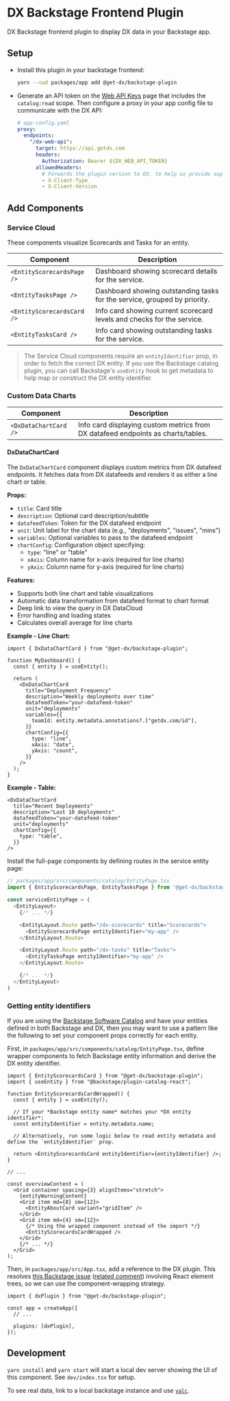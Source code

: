 # DX Backstage Frontend Plugin

DX Backstage frontend plugin to display DX data in your Backstage app.

## Setup

- Install this plugin in your backstage frontend:

  ```bash
  yarn --cwd packages/app add @get-dx/backstage-plugin
  ```

- Generate an API token on the [Web API Keys](https://app.getdx.com/admin/webapi) page that includes the `catalog:read` scope. Then configure a proxy in your app config file to communicate with the DX API:

  ```yaml
  # app-config.yaml
  proxy:
    endpoints:
      "/dx-web-api":
        target: https://api.getdx.com
        headers:
          Authorization: Bearer ${DX_WEB_API_TOKEN}
        allowedHeaders:
          # Forwards the plugin version to DX, to help us provide support and maintain API compatibility
          - X-Client-Type
          - X-Client-Version
  ```

## Add Components

### Service Cloud

These components visualize Scorecards and Tasks for an entity.

| Component                  | Description                                                               |
| -------------------------- | ------------------------------------------------------------------------- |
| `<EntityScorecardsPage />` | Dashboard showing scorecard details for the service.                      |
| `<EntityTasksPage />`      | Dashboard showing outstanding tasks for the service, grouped by priority. |
| `<EntityScorecardsCard />` | Info card showing current scorecard levels and checks for the service.    |
| `<EntityTasksCard />`      | Info card showing outstanding tasks for the service.                      |

> The Service Cloud components require an `entityIdentifier` prop, in order to fetch the correct DX entity. If you use the Backstage catalog plugin, you can call Backstage's `useEntity` hook to get metadata to help map or construct the DX entity identifier.

### Custom Data Charts

| Component             | Description                                                                      |
| --------------------- | -------------------------------------------------------------------------------- |
| `<DxDataChartCard />` | Info card displaying custom metrics from DX datafeed endpoints as charts/tables. |

#### DxDataChartCard

The `DxDataChartCard` component displays custom metrics from DX datafeed endpoints. It fetches data from DX datafeeds and renders it as either a line chart or table.

**Props:**

- `title`: Card title
- `description`: Optional card description/subtitle
- `datafeedToken`: Token for the DX datafeed endpoint
- `unit`: Unit label for the chart data (e.g., "deployments", "issues", "mins")
- `variables`: Optional variables to pass to the datafeed endpoint
- `chartConfig`: Configuration object specifying:
  - `type`: "line" or "table"
  - `xAxis`: Column name for x-axis (required for line charts)
  - `yAxis`: Column name for y-axis (required for line charts)

**Features:**

- Supports both line chart and table visualizations
- Automatic data transformation from datafeed format to chart format
- Deep link to view the query in DX DataCloud
- Error handling and loading states
- Calculates overall average for line charts

**Example - Line Chart:**

```tsx
import { DxDataChartCard } from "@get-dx/backstage-plugin";

function MyDashboard() {
  const { entity } = useEntity();

  return (
    <DxDataChartCard
      title="Deployment Frequency"
      description="Weekly deployments over time"
      datafeedToken="your-datafeed-token"
      unit="deployments"
      variables={{
        teamId: entity.metadata.annotations?.["getdx.com/id"],
      }}
      chartConfig={{
        type: "line",
        xAxis: "date",
        yAxis: "count",
      }}
    />
  );
}
```

**Example - Table:**

```tsx
<DxDataChartCard
  title="Recent Deployments"
  description="Last 10 deployments"
  datafeedToken="your-datafeed-token"
  unit="deployments"
  chartConfig={{
    type: "table",
  }}
/>
```

Install the full-page components by defining routes in the service entity page:

```ts
// packages/app/src/components/catalog/EntityPage.tsx
import { EntityScorecardsPage, EntityTasksPage } from '@get-dx/backstage-plugin';

const serviceEntityPage = (
  <EntityLayout>
    {/* ... */}

    <EntityLayout.Route path="/dx-scorecards" title="Scorecards">
      <EntityScorecardsPage entityIdentifier="my-app" />
    </EntityLayout.Route>

    <EntityLayout.Route path="/dx-tasks" title="Tasks">
      <EntityTasksPage entityIdentifier="my-app" />
    </EntityLayout.Route>

    {/* ... */}
  </EntityLayout>
)
```

### Getting entity identifiers

If you are using the [Backstage Software Catalog](https://backstage.io/docs/features/software-catalog/) and have your entities defined in both Backstage and DX, then you may want to use a pattern like the following to set your component props correctly for each entity.

First, in `packages/app/src/components/catalog/EntityPage.tsx`, define wrapper components to fetch Backstage entity information and derive the DX entity identifier.

```tsx
import { EntityScorecardsCard } from "@get-dx/backstage-plugin";
import { useEntity } from "@backstage/plugin-catalog-react";

function EntityScorecardsCardWrapped() {
  const { entity } = useEntity();

  // If your *Backstage entity name* matches your *DX entity identifier*:
  const entityIdentifier = entity.metadata.name;

  // Alternatively, run some logic below to read entity metadata and define the `entityIdentifier` prop.

  return <EntityScorecardsCard entityIdentifier={entityIdentifier} />;
}

// ...

const overviewContent = (
  <Grid container spacing={3} alignItems="stretch">
    {entityWarningContent}
    <Grid item md={8} sm={12}>
      <EntityAboutCard variant="gridItem" />
    </Grid>
    <Grid item md={4} sm={12}>
      {/* Using the wrapped component instead of the import */}
      <EntityScorecardsCardWrapped />
    </Grid>
    {/* ... */}
  </Grid>
);
```

Then, in `packages/app/src/App.tsx`, add a reference to the DX plugin. This resolves [this Backstage issue](https://backstage.io/docs/plugins/composability/#using-extensions-in-an-app) ([related comment](https://github.com/backstage/backstage/issues/28857#issuecomment-2662643085)) involving React element trees, so we can use the component-wrapping strategy.

```tsx
import { dxPlugin } from "@get-dx/backstage-plugin";

const app = createApp({
  // ...

  plugins: [dxPlugin],
});
```

## Development

`yarn install` and `yarn start` will start a local dev server showing the UI of this component. See `dev/index.tsx` for setup.

To see real data, link to a local backstage instance and use [`yalc`](https://github.com/wclr/yalc).
